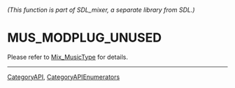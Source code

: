 ###### (This function is part of SDL_mixer, a separate library from SDL.)
# MUS_MODPLUG_UNUSED

Please refer to [Mix_MusicType](Mix_MusicType) for details.

----
[CategoryAPI](CategoryAPI), [CategoryAPIEnumerators](CategoryAPIEnumerators)

